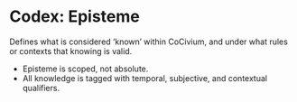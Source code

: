 <!-- status: stub; target: 150+ words -->
# Codex: Episteme

Defines what is considered ‘known’ within CoCivium, and under what rules or contexts that knowing is valid.

- Episteme is scoped, not absolute.
- All knowledge is tagged with temporal, subjective, and contextual qualifiers.


